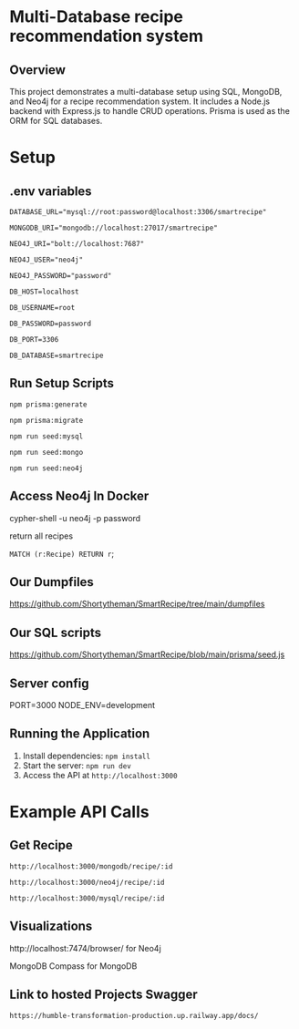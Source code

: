 # Multi-Database recipe recommendation system

## Overview

This project demonstrates a multi-database setup using SQL, MongoDB, and Neo4j for a recipe recommendation system. It includes a Node.js backend with Express.js to handle CRUD operations. Prisma is used as the ORM for SQL databases.

# Setup

## .env variables
`DATABASE_URL="mysql://root:password@localhost:3306/smartrecipe"`

`MONGODB_URI="mongodb://localhost:27017/smartrecipe"`

`NEO4J_URI="bolt://localhost:7687"`

`NEO4J_USER="neo4j"`

`NEO4J_PASSWORD="password"`

`DB_HOST=localhost`

`DB_USERNAME=root`

`DB_PASSWORD=password`

`DB_PORT=3306`

`DB_DATABASE=smartrecipe`

## Run Setup Scripts

`npm prisma:generate`

`npm prisma:migrate`

`npm run seed:mysql`

`npm run seed:mongo`

`npm run seed:neo4j`

## Access Neo4j In Docker
cypher-shell -u neo4j -p password

return all recipes

`MATCH (r:Recipe) RETURN r`;

## Our Dumpfiles
https://github.com/Shortytheman/SmartRecipe/tree/main/dumpfiles

## Our SQL scripts
https://github.com/Shortytheman/SmartRecipe/blob/main/prisma/seed.js

## Server config
PORT=3000
NODE_ENV=development

## Running the Application

1. Install dependencies: `npm install`
2. Start the server: `npm run dev`
3. Access the API at `http://localhost:3000`

# Example API Calls

## Get Recipe
`http://localhost:3000/mongodb/recipe/:id`

`http://localhost:3000/neo4j/recipe/:id`

`http://localhost:3000/mysql/recipe/:id`


## Visualizations

http://localhost:7474/browser/ for Neo4j

MongoDB Compass for MongoDB

## Link to hosted Projects Swagger

`https://humble-transformation-production.up.railway.app/docs/`
